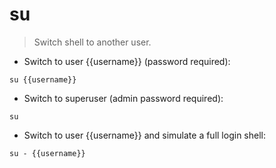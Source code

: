 # su

> Switch shell to another user.

- Switch to user {{username}} (password required):

`su {{username}}`

- Switch to superuser (admin password required):

`su`

- Switch to user {{username}} and simulate a full login shell:

`su - {{username}}`
